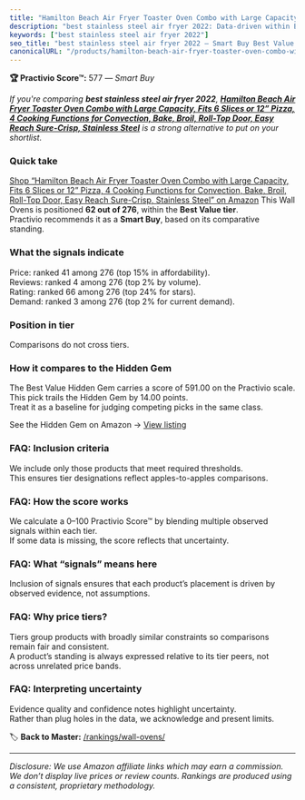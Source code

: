 ```yaml
---
title: "Hamilton Beach Air Fryer Toaster Oven Combo with Large Capacity, Fits 6 Slices or 12” Pizza, 4 Cooking Functions for Convection, Bake, Broil, Roll-Top Door, Easy Reach Sure-Crisp, Stainless Steel"
description: "best stainless steel air fryer 2022: Data-driven within Best Value ranking using the Practivio Score™. Positioned by quality, value, demand, findability, momen…"
keywords: ["best stainless steel air fryer 2022"]
seo_title: "best stainless steel air fryer 2022 — Smart Buy Best Value (2025)"
canonicalURL: "/products/hamilton-beach-air-fryer-toaster-oven-combo-with-large-capacity-fits-6-slices-or-12-pizza-4-cooking-functions-for-convection-bake-broil-roll-top-door-easy-reach-sure-crisp-stainless-steel-B0949DJ2LN/"
---
```


**🏆 Practivio Score™:** 577 — _Smart Buy_


*If you're comparing **best stainless steel air fryer 2022**, **[Hamilton Beach Air Fryer Toaster Oven Combo with Large Capacity, Fits 6 Slices or 12” Pizza, 4 Cooking Functions for Convection, Bake, Broil, Roll-Top Door, Easy Reach Sure-Crisp, Stainless Steel](https://www.amazon.com/dp/B0949DJ2LN?tag=practivio-20)** is a strong alternative to put on your shortlist.*
### Quick take
[Shop “Hamilton Beach Air Fryer Toaster Oven Combo with Large Capacity, Fits 6 Slices or 12” Pizza, 4 Cooking Functions for Convection, Bake, Broil, Roll-Top Door, Easy Reach Sure-Crisp, Stainless Steel” on Amazon](https://www.amazon.com/dp/B0949DJ2LN?tag=practivio-20)
This Wall Ovens is positioned **62 out of 276**, within the **Best Value tier**.  
Practivio recommends it as a **Smart Buy**, based on its comparative standing.

### What the signals indicate
Price: ranked 41 among 276 (top 15% in affordability).  
Reviews: ranked 4 among 276 (top 2% by volume).  
Rating: ranked 66 among 276 (top 24% for stars).  
Demand: ranked 3 among 276 (top 2% for current demand).

### Position in tier
Comparisons do not cross tiers.

### How it compares to the Hidden Gem
The Best Value Hidden Gem carries a score of 591.00 on the Practivio scale.  
This pick trails the Hidden Gem by 14.00 points.  
Treat it as a baseline for judging competing picks in the same class.  

See the Hidden Gem on Amazon → [View listing](https://www.amazon.com/dp/B0D1CXL52G?tag=practivio-20)

### FAQ: Inclusion criteria
We include only those products that meet required thresholds.  
This ensures tier designations reflect apples-to-apples comparisons.

### FAQ: How the score works
We calculate a 0–100 Practivio Score™ by blending multiple observed signals within each tier.  
If some data is missing, the score reflects that uncertainty.

### FAQ: What “signals” means here
Inclusion of signals ensures that each product’s placement is driven by observed evidence, not assumptions.

### FAQ: Why price tiers?
Tiers group products with broadly similar constraints so comparisons remain fair and consistent.  
A product’s standing is always expressed relative to its tier peers, not across unrelated price bands.

### FAQ: Interpreting uncertainty
Evidence quality and confidence notes highlight uncertainty.  
Rather than plug holes in the data, we acknowledge and present limits.


🏷️ **Back to Master:** [/rankings/wall-ovens/](/rankings/wall-ovens/)

---
_Disclosure: We use Amazon affiliate links which may earn a commission. We don’t display live prices or review counts. Rankings are produced using a consistent, proprietary methodology._

